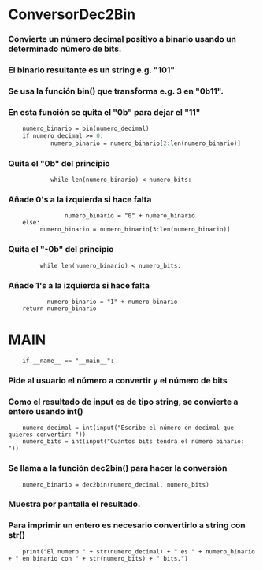 # ConversorDec2Bin
### Convierte un número decimal positivo a binario usando un determinado número de bits.
### El binario resultante es un string e.g. "101"
### Se usa la función bin() que transforma e.g. 3 en "0b11".
### En esta función se quita el "0b" para dejar el "11"

```def dec2bin(numero_decimal, numero_bits):
    numero_binario = bin(numero_decimal)
    if numero_decimal >= 0:
            numero_binario = numero_binario[2:len(numero_binario)]  
```
### Quita el "0b" del principio
```    
            while len(numero_binario) < numero_bits:      
```
### Añade 0's a la izquierda si hace falta
```
                numero_binario = "0" + numero_binario
    else:
         numero_binario = numero_binario[3:len(numero_binario)] 
```
### Quita el "-0b" del principio
```
         while len(numero_binario) < numero_bits: 
```
### Añade 1's a la izquierda si hace falta
```
           numero_binario = "1" + numero_binario
    return numero_binario
```
# MAIN
```
    if __name__ == "__main__":
```
### Pide al usuario el número a convertir y el número de bits 
### Como el resultado de input es de tipo string, se convierte a entero usando int()
```
    numero_decimal = int(input("Escribe el número en decimal que quieres convertir: "))
    numero_bits = int(input("Cuantos bits tendrá el número binario: "))
```
    
### Se llama a la función dec2bin() para hacer la conversión
```
    numero_binario = dec2bin(numero_decimal, numero_bits)
```
### Muestra por pantalla el resultado.
### Para imprimir un entero es necesario convertirlo a string con str()
```
    print("El numero " + str(numero_decimal) + " es " + numero_binario + " en binario con " + str(numero_bits) + " bits.")
```